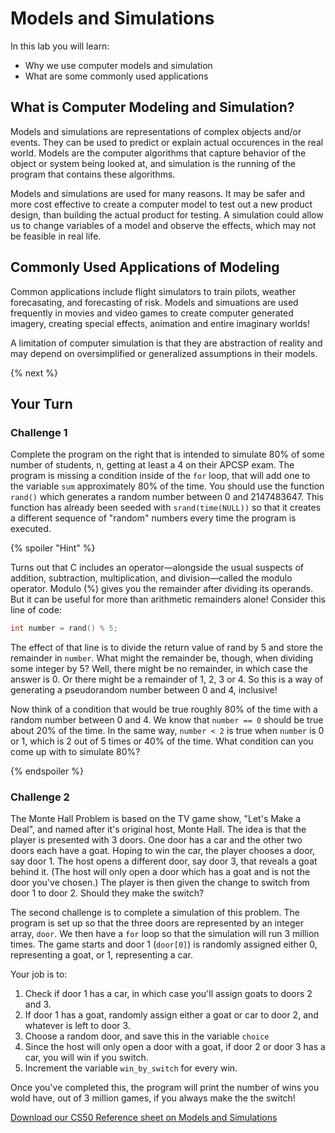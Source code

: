 # Models and Simulations

In this lab you will learn:

- Why we use computer models and simulation
- What are some commonly used applications

## What is Computer Modeling and Simulation?

Models and simulations are representations of complex objects and/or events. They can be used to predict or explain actual occurences in the real world. Models are the computer algorithms that capture behavior of the object or system being looked at, and simulation is the running of the program that contains these algorithms.

Models and simulations are used for many reasons. It may be safer and more cost effective to create a computer model to test out a new product design, than building the actual product for testing. A simulation could allow us to change variables of a model and observe the effects, which may not be feasible in real life. 

## Commonly Used Applications of Modeling

Common applications include flight simulators to train pilots, weather forecasating, and forecasting of risk. Models and simuations are used frequently in movies and video games to create computer generated imagery, creating special effects, animation and entire imaginary worlds!

A limitation of computer simulation is that they are abstraction of reality and may depend on oversimplified or generalized assumptions in their models.

{% next %}

## Your Turn

### Challenge 1

Complete the program on the right that is intended to simulate 80% of some number of students, n, getting at least a 4 on their APCSP exam. The program is missing a condition inside of the `for` loop, that will add one to the variable `sum` approximately 80% of the time. You should use the function `rand()` which generates a random number between 0 and 2147483647. This function has already been seeded with `srand(time(NULL))` so that it creates a different sequence of "random" numbers every time the program is executed.

{% spoiler "Hint" %}

Turns out that C includes an operator—alongside the usual suspects of addition, subtraction, multiplication, and division—called the modulo operator. Modulo (%) gives you the remainder after dividing its operands. But it can be useful for more than arithmetic remainders alone! Consider this line of code:

```c
int number = rand() % 5;
```

The effect of that line is to divide the return value of rand by 5 and store the remainder in `number`. What might the remainder be, though, when dividing some integer by 5? Well, there might be no remainder, in which case the answer is 0. Or there might be a remainder of 1, 2, 3 or 4. So this is a way of generating a pseudorandom number between 0 and 4, inclusive!

Now think of a condition that would be true roughly 80% of the time with a random number between 0 and 4. We know that `number == 0` should be true about 20% of the time. In the same way, `number < 2` is true when `number` is 0 or 1, which is 2 out of 5 times or 40% of the time. What condition can you come up with to simulate 80%?

{% endspoiler %}

### Challenge 2

The Monte Hall Problem is based on the TV game show, "Let's Make a Deal", and named after it's original host, Monte Hall. The idea is that the player is presented with 3 doors. One door has a car and the other two doors each have a goat. Hoping to win the car, the player chooses a door, say door 1. The host opens a different door, say door 3, that reveals a goat behind it. (The host will only open a door which has a goat and is not the door you've chosen.) The player is then given the change to switch from door 1 to door 2. Should they make the switch?

The second challenge is to complete a simulation of this problem. The program is set up so that the three doors are represented by an integer array, `door`. We then have a `for` loop so that the simulation will run 3 million times. The game starts and door 1 (`door[0]`) is randomly assigned either 0, representing a goat, or 1, representing a car.

Your job is to:
1. Check if door 1 has a car, in which case you'll assign goats to doors 2 and 3.
2. If door 1 has a goat, randomly assign either a goat or car to door 2, and whatever is left to door 3.
3. Choose a random door, and save this in the variable `choice`
4. Since the host will only open a door with a goat, if door 2 or door 3 has a car, you will win if you switch.
5. Increment the variable `win_by_switch` for every win.

Once you've completed this, the program will print the number of wins you wold have, out of 3 million games, if you always make the the switch!

[Download our CS50 Reference sheet on Models and Simulations](https://ap.cs50.school/assets/pdfs/unit3/models_and_simulations.pdf)
